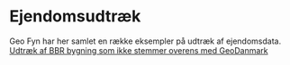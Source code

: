 # Ejendomsudtræk
Geo Fyn har her samlet en række eksempler på udtræk af ejendomsdata.
[Udtræk af BBR bygning som ikke stemmer overens med GeoDanmark](x.txt)
